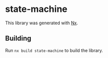 # state-machine

This library was generated with [Nx](https://nx.dev).

## Building

Run `nx build state-machine` to build the library.
